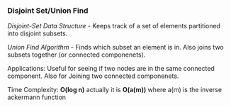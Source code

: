 ### **Disjoint Set/Union Find**
*Disjoint-Set Data Structure* - Keeps track of a set of elements partitioned into disjoint subsets.

*Union Find Algorithm* - Finds which subset an element is in. Also joins two subsets together (or connected componenets). 

Applications: 
Useful for seeing if two nodes are in the same connected component. Also for Joining two connected componenets. 

Time Complexity: **O(log n)** actually it is **O(a(m))** where a(m) is the inverse ackermann function



